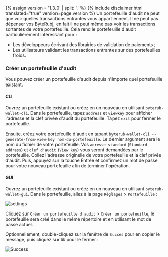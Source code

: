 {% assign version = '1.3.0' | split: '.' %}
{% include disclaimer.html translated="true" version=page.version %}
Un portefeuille d'audit ne peut que voir quelles transactions entrantes vous appartiennent. Il ne peut pas dépenser vos ByteRubj, en fait il ne peut même pas voir les transactions sortantes de votre portefeuille. Cela rend le portefeuille d'audit particulièrement intéressant pour :

* Les développeurs écrivant des librairies de validation de paiements ;
* Les utilisateurs validant les transactions entrantes sur des portefeuilles froids.

### Créer un portefeuille d'audit

Vous pouvez créer un portefeuille d'audit depuis n'importe quel portefeuille existant.

#### CLI

Ouvrez un portefeuille existant ou créez en un nouveau en utilisant `byterub-wallet-cli`. Dans le portefeuille, tapez `address` et `viewkey` pour afficher l'adresse et la clef privée d'audit du portefeuille. Tapez `exit` pour fermer le portefeuille.

Ensuite, créez votre portefeuille d'audit en tapant `byterub-wallet-cli --generate-from-view-key nom-du-portefeuille`. Le dernier argument sera le nom du fichier de votre portefeuille. Vos `adresse standard` (`Standard address`) et `clef d'audit` (`View key`) vous seront demandées par le portefeuille. Collez l'adresse originelle de votre portefeuille et la clef privée d'audit. Puis, appuyez sur la touche Entrée et confirmez un mot de passe pour votre nouveau portefeuille afin de terminer l'opération.

#### GUI

Ouvrez un portefeuille existant ou créez en un nouveau en utilisant `byterub-wallet-gui`. Dans le portefeuille, allez à la page `Réglages` > `Portefeuille` :

![settings](png/view-only/settings.png)

Cliquez sur `Créer un portefeuille d'audit` > `Créer un portefeuille`, le portefeuille sera créé dans le même répertoire et en utilisant le mot de passe actuel.

Optionnellement, double-cliquez sur la fenêtre de `Succès` pour en copier le message, puis cliquez sur `OK` pour le fermer :

![Success](png/view-only/Success.png)
